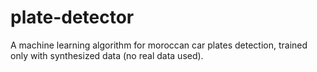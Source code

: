 # plate-detector
A machine learning algorithm for moroccan car plates detection, trained only with synthesized data (no real data used).
